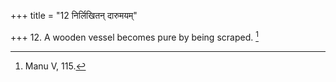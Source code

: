 +++
title = "12 निर्लिखितन् दारुमयम्"

+++
12. A wooden vessel becomes pure by being scraped. [^7] 


[^7]:  Manu V, 115.
